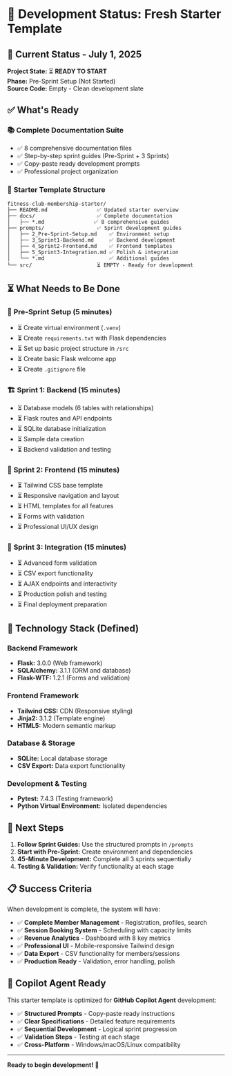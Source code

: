 # 🚀 Development Status: Fresh Starter Template

## 📅 **Current Status - July 1, 2025**

**Project State:** ⏳ **READY TO START**  
**Phase:** Pre-Sprint Setup (Not Started)  
**Source Code:** Empty - Clean development slate

## ✅ **What's Ready**

### 📚 **Complete Documentation Suite**

- ✅ 8 comprehensive documentation files
- ✅ Step-by-step sprint guides (Pre-Sprint + 3 Sprints)
- ✅ Copy-paste ready development prompts
- ✅ Professional project organization

### 📁 **Starter Template Structure**

```text
fitness-club-membership-starter/
├── README.md                ✅ Updated starter overview
├── docs/                    ✅ Complete documentation
│   ├── *.md                ✅ 8 comprehensive guides
├── prompts/                 ✅ Sprint development guides
│   ├── 2_Pre-Sprint-Setup.md    ✅ Environment setup
│   ├── 3_Sprint1-Backend.md     ✅ Backend development
│   ├── 4_Sprint2-Frontend.md    ✅ Frontend templates
│   ├── 5_Sprint3-Integration.md ✅ Polish & integration
│   └── *.md                     ✅ Additional guides
└── src/                     ⏳ EMPTY - Ready for development
```

## ⏳ **What Needs to Be Done**

### 🔧 **Pre-Sprint Setup (5 minutes)**

- ⏳ Create virtual environment (`.venv`)
- ⏳ Create `requirements.txt` with Flask dependencies
- ⏳ Set up basic project structure in `/src`
- ⏳ Create basic Flask welcome app
- ⏳ Create `.gitignore` file

### 🏗️ **Sprint 1: Backend (15 minutes)**

- ⏳ Database models (6 tables with relationships)
- ⏳ Flask routes and API endpoints
- ⏳ SQLite database initialization
- ⏳ Sample data creation
- ⏳ Backend validation and testing

### 🎨 **Sprint 2: Frontend (15 minutes)**

- ⏳ Tailwind CSS base template
- ⏳ Responsive navigation and layout
- ⏳ HTML templates for all features
- ⏳ Forms with validation
- ⏳ Professional UI/UX design

### 🔧 **Sprint 3: Integration (15 minutes)**

- ⏳ Advanced form validation
- ⏳ CSV export functionality
- ⏳ AJAX endpoints and interactivity
- ⏳ Production polish and testing
- ⏳ Final deployment preparation

## 🎯 **Technology Stack (Defined)**

### **Backend Framework**

- **Flask:** 3.0.0 (Web framework)
- **SQLAlchemy:** 3.1.1 (ORM and database)
- **Flask-WTF:** 1.2.1 (Forms and validation)

### **Frontend Framework**

- **Tailwind CSS:** CDN (Responsive styling)
- **Jinja2:** 3.1.2 (Template engine)
- **HTML5:** Modern semantic markup

### **Database & Storage**

- **SQLite:** Local database storage
- **CSV Export:** Data export functionality

### **Development & Testing**

- **Pytest:** 7.4.3 (Testing framework)
- **Python Virtual Environment:** Isolated dependencies

## 🚀 **Next Steps**

1. **Follow Sprint Guides:** Use the structured prompts in `/prompts`
2. **Start with Pre-Sprint:** Create environment and dependencies
3. **45-Minute Development:** Complete all 3 sprints sequentially
4. **Testing & Validation:** Verify functionality at each stage

## 📋 **Success Criteria**

When development is complete, the system will have:

- ✅ **Complete Member Management** - Registration, profiles, search
- ✅ **Session Booking System** - Scheduling with capacity limits
- ✅ **Revenue Analytics** - Dashboard with 8 key metrics
- ✅ **Professional UI** - Mobile-responsive Tailwind design
- ✅ **Data Export** - CSV functionality for members/sessions
- ✅ **Production Ready** - Validation, error handling, polish

## 🤖 **Copilot Agent Ready**

This starter template is optimized for **GitHub Copilot Agent** development:

- ✅ **Structured Prompts** - Copy-paste ready instructions
- ✅ **Clear Specifications** - Detailed feature requirements
- ✅ **Sequential Development** - Logical sprint progression
- ✅ **Validation Steps** - Testing at each stage
- ✅ **Cross-Platform** - Windows/macOS/Linux compatibility

---

**Ready to begin development!** 🚀
